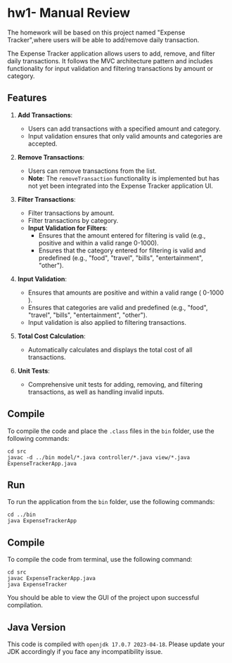 # hw1- Manual Review

The homework will be based on this project named "Expense Tracker",where users will be able to add/remove daily transaction. 

The Expense Tracker application allows users to add, remove, and filter daily transactions. It follows the MVC architecture pattern and includes functionality for input validation and filtering transactions by amount or category.

## Features

1. **Add Transactions**:
   - Users can add transactions with a specified amount and category.
   - Input validation ensures that only valid amounts and categories are accepted.

2. **Remove Transactions**:
   - Users can remove transactions from the list.
   - **Note**: The `removeTransaction` functionality is implemented but has not yet been integrated into the Expense Tracker application UI.

3. **Filter Transactions**:
   - Filter transactions by amount.
   - Filter transactions by category.
   - **Input Validation for Filters**:
     - Ensures that the amount entered for filtering is valid (e.g., positive and within a valid range 0-1000).
     - Ensures that the category entered for filtering is valid and predefined (e.g., "food", "travel", "bills", "entertainment", "other").

4. **Input Validation**:
   - Ensures that amounts are positive and within a valid range ( 0-1000 ).
   - Ensures that categories are valid and predefined (e.g., "food", "travel", "bills", "entertainment", "other").
   - Input validation is also applied to filtering transactions.

5. **Total Cost Calculation**:
   - Automatically calculates and displays the total cost of all transactions.

6. **Unit Tests**:
   - Comprehensive unit tests for adding, removing, and filtering transactions, as well as handling invalid inputs.

## Compile

To compile the code and place the `.class` files in the `bin` folder, use the following commands:
```
cd src
javac -d ../bin model/*.java controller/*.java view/*.java ExpenseTrackerApp.java
```

## Run

To run the application from the `bin` folder, use the following commands:
```
cd ../bin
java ExpenseTrackerApp
```

## Compile

To compile the code from terminal, use the following command:
```
cd src
javac ExpenseTrackerApp.java
java ExpenseTracker
```

You should be able to view the GUI of the project upon successful compilation. 

## Java Version
This code is compiled with ```openjdk 17.0.7 2023-04-18```. Please update your JDK accordingly if you face any incompatibility issue.